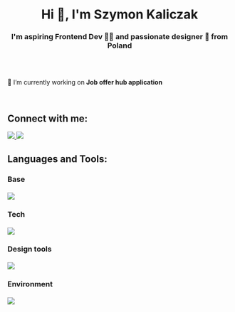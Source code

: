 
 
 <h1 align="center">Hi 👋, I'm Szymon Kaliczak</h1>
    <h3 align="center">
      I'm aspiring Frontend Dev 👨‍💻 and passionate designer 🎨 from Poland
    </h3></br></br>
    <p>
   🔭 I’m currently working on <b>Job offer hub application</b>
    </p>     <br />   
    <h2 align="left">Connect with me:</h2>    
    <p align="left">
    <a href="mailto:szymonkaliczak@gmail.com">
      <img src="https://img.shields.io/badge/Gmail-D14836?style=for-the-badge&logo=gmail&logoColor=white" />
    </a>
          <a href="https://www.linkedin.com/in/szymonkaliczak/">
      <img src="https://img.shields.io/badge/LinkedIn-0077B5?style=for-the-badge&logo=linkedin&logoColor=white" />
    </a>
    </p>
    <h2 align="left">Languages and Tools:</h2>
    <h3 align="left">
      <b>Base</b>
            <br />   
      <br />   
        <img
          src="https://skillicons.dev/icons?i=html,css,sass,tailwind,materialui,svg"
        />
    </h3>
    <h3 align="left">
      Tech
      <br />   
      <br />   
        <img
          src="https://skillicons.dev/icons?i=js,ts,react,redux,nextjs,vue,firebase,git,postman"
        />
    </h3>
    <h3 align="left">
      Design tools
      <br />   
      <br />  
        <img src="https://skillicons.dev/icons?i=ps,ai,figma,blender" />
    </h3>
    <h3 align="left">
      Environment
        <br />   
      <br />  
        <img
          src="https://skillicons.dev/icons?i=vscode,vite,visualstudio,webpack"
        />
    </h3>
